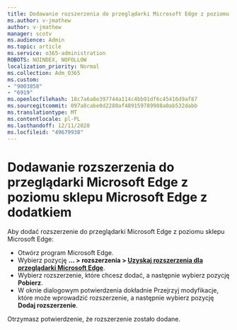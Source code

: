 ```yaml
---
title: Dodawanie rozszerzenia do przeglądarki Microsoft Edge z poziomu sklepu Microsoft Edge z dodatkiem
ms.author: v-jmathew
author: v-jmathew
manager: scotv
ms.audience: Admin
ms.topic: article
ms.service: o365-administration
ROBOTS: NOINDEX, NOFOLLOW
localization_priority: Normal
ms.collection: Adm_O365
ms.custom:
- "9003858"
- "6919"
ms.openlocfilehash: 18c7a6a8e397744a114c4bb91df6c45416d9af87
ms.sourcegitcommit: 097a8cabe0d2280af489159789988a0ab532dabb
ms.translationtype: MT
ms.contentlocale: pl-PL
ms.lasthandoff: 12/11/2020
ms.locfileid: "49679938"
---
```

# <a name="add-an-extension-to-microsoft-edge-from-the-microsoft-edge-add-ons-store"></a>Dodawanie rozszerzenia do przeglądarki Microsoft Edge z poziomu sklepu Microsoft Edge z dodatkiem

Aby dodać rozszerzenie do przeglądarki Microsoft Edge z poziomu sklepu Microsoft Edge:

- Otwórz program Microsoft Edge.
- Wybierz pozycję **... > rozszerzenia > [Uzyskaj rozszerzenia dla przeglądarki Microsoft Edge](https://go.microsoft.com/fwlink/?linkid=2136408)**.
- Wybierz rozszerzenie, które chcesz dodać, a następnie wybierz pozycję **Pobierz**.
- W oknie dialogowym potwierdzenia dokładnie Przejrzyj modyfikacje, które może wprowadzić rozszerzenie, a następnie wybierz pozycję **Dodaj rozszerzenie**.

Otrzymasz potwierdzenie, że rozszerzenie zostało dodane.

